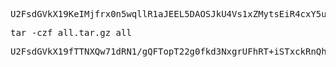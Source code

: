 ---
---

<pre>
U2FsdGVkX19KeIMjfrx0n5wqllR1aJEEL5DAOSJkU4Vs1xZMytsEiR4cxY5ubhQeN6uGoN0I2lCpapwHVdObq+B1WE16SzT/eTQoFv54ifb82VQwTkog1XAGTe8ors4ayUXe+Nh5A9+4khnp7puuTA==
</pre>

<pre>
tar -czf all.tar.gz all
</pre>

<pre>
U2FsdGVkX19fTTNXQw71dRN1/gQFTopT22g0fkd3NxgrUFhRT+iSTxckRnQh3OOl3sjCg5nIETCcyzBqk59XFQ==
</pre>
